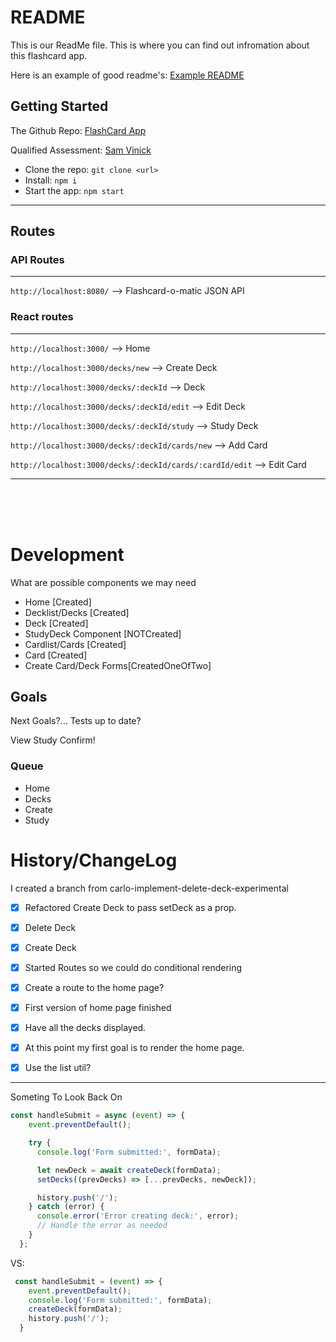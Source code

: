# README

This is our ReadMe file. This is where you can find out infromation about this flashcard app.

Here is an example of good readme's: [Example README](https://github.com/othneildrew/Best-README-Template/blob/master/README.md)

## Getting Started

The Github Repo:
[FlashCard App](https://github.com/Csantos07/master-flashcard)

Qualified Assessment:
[Sam Vinick](https://www.qualified.io/assess/5f9c45c8262071000c341579/challenges/5f9c45c570e051000a3c00ab?invite=Z2X6rPnbFQqB8g)

- Clone the repo: `git clone <url>`
- Install:
`npm i`
- Start the app: `npm start`
---

## Routes
### API Routes
---
`http://localhost:8080/` --> Flashcard-o-matic JSON API

### React routes
---
`http://localhost:3000/` --> Home

`http://localhost:3000/decks/new` --> Create Deck

`http://localhost:3000/decks/:deckId` -->  Deck

`http://localhost:3000/decks/:deckId/edit` -->  Edit Deck

`http://localhost:3000/decks/:deckId/study` --> Study Deck

`http://localhost:3000/decks/:deckId/cards/new` -->  Add Card

`http://localhost:3000/decks/:deckId/cards/:cardId/edit` -->  Edit Card

---
<br/>
<br/>
<br/>


# Development
What are possible components we may need
  - Home                  [Created]
  - Decklist/Decks        [Created]
  - Deck                  [Created]
  - StudyDeck Component   [NOTCreated]
  - Cardlist/Cards        [Created]
  - Card                  [Created]
  - Create Card/Deck Forms[CreatedOneOfTwo]

## Goals

Next Goals?...
Tests up to date?

View
Study
Confirm!




### Queue
- Home
- Decks
- Create
- Study

# History/ChangeLog
I created a branch from carlo-implement-delete-deck-experimental
- [x] Refactored Create Deck to pass setDeck as a prop.
- [x] Delete Deck
- [x] Create Deck
- [x] Started Routes so we could do conditional rendering
- [x] Create a route to the home page?
- [x] First version of home page finished
- [x] Have all the decks displayed.
- [x] At this point my first goal is to render the home page.
- [x] Use the list util?


-----
Someting To Look Back On
```js
const handleSubmit = async (event) => {
    event.preventDefault();

    try {
      console.log('Form submitted:', formData);

      let newDeck = await createDeck(formData);
      setDecks((prevDecks) => [...prevDecks, newDeck]);

      history.push('/');
    } catch (error) {
      console.error('Error creating deck:', error);
      // Handle the error as needed
    }
  };

```

VS:

```js
 const handleSubmit = (event) => {
    event.preventDefault();
    console.log('Form submitted:', formData);
    createDeck(formData);
    history.push('/');
  }
```
